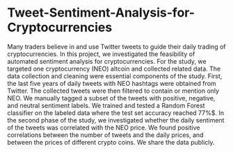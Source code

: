 # Tweet-Sentiment-Analysis-for-Cryptocurrencies

Many traders believe in and use Twitter tweets to guide their daily trading of cryptocurrencies. In this project, we investigated the feasibility of automated sentiment analysis for cryptocurrencies. For the study, we targeted one cryptocurrency (NEO) altcoin and collected related data. The data collection and cleaning were essential components of the study. First, the last five years of daily tweets with NEO hashtags were obtained from Twitter. The collected tweets were then filtered to contain or mention only NEO. We manually tagged a subset of the tweets with positive, negative, and neutral sentiment labels. We trained and tested a Random Forest classifier on the labeled data where the test set accuracy reached 77%$. In the second phase of the study, we investigated whether the daily sentiment of the tweets was correlated with the NEO price. We found positive correlations between the number of tweets and the daily prices, and between the prices of different crypto coins. We share the data publicly.
